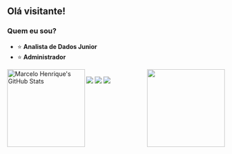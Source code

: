 <h2> Olá visitante!</h2>

<div>
  <h3>Quem eu sou?</h3>
  <ul >
    <li>⭐ <b>Analista de Dados Junior</b></li>
    <li>⭐ <b>Administrador</li></b>
  </ul>
</div>

<div>
  <img height="180em" align="left" alt="Marcelo Henrique's GitHub Stats" src="https://github-readme-stats.vercel.app/api?username=Marcel0Henrique&theme=tokyonight& show_icons=true">
  <img height="180em" align="right" src="https://github-readme-stats.vercel.app/api/top-langs/?username=Marcel0Henrique&layout=compact&langs_count=7&theme=tokyonight"/>
</div>


<br>
<div>
  <a href="https://www.instagram.com/marcelo_henrique.mh/" target="_blank"><img src="https://img.shields.io/badge/-Instagram-%23E4405F?style=for-the-badge&logo=instagram&logoColor=white" target="_blank"></a>
  <a href = "mailto:marcelomonteiro1275@gmail.com"><img src="https://img.shields.io/badge/-Gmail-%23333?style=for-the-badge&logo=gmail&logoColor=white" target="_blank"></a>
  <a href="https://www.linkedin.com/in/marcelo-henrique-a6b82b192/" target="_blank"><img src="https://img.shields.io/badge/-LinkedIn-%230077B5?style=for-the-badge&logo=linkedin&logoColor=white" target="_blank"></a> 
</div>



<!---
Marcel0Henrique/Marcel0Henrique is a ✨ special ✨ repository because its `README.md` (this file) appears on your GitHub profile.
You can click the Preview link to take a look at your changes.
--->
